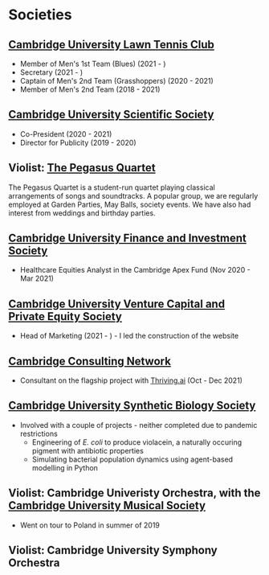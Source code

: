 # Societies 
## [Cambridge University Lawn Tennis Club](https://cultc.soc.srcf.net/)
* Member of Men's 1st Team (Blues) (2021 - )
* Secretary (2021 - )
* Captain of Men's 2nd Team (Grasshoppers) (2020 - 2021)
* Member of Men's 2nd Team (2018 - 2021)
## [Cambridge University Scientific Society](http://scisoc.com/)
* Co-President (2020 - 2021)
* Director for Publicity (2019 - 2020)
## Violist: [The Pegasus Quartet](https://www.christopherkzcheng.com/pegasus-strings)
The Pegasus Quartet is a student-run quartet playing classical arrangements of songs and soundtracks. A popular group, we are regularly employed at Garden Parties, May Balls, society events. We have also had interest from weddings and birthday parties. 
## [Cambridge University Finance and Investment Society](https://www.cufis.co.uk/)
* Healthcare Equities Analyst in the Cambridge Apex Fund (Nov 2020 - Mar 2021)
## [Cambridge University Venture Capital and Private Equity Society](https://www.cuvcpe.com/)
* Head of Marketing (2021 - ) - I led the construction of the website
## [Cambridge Consulting Network](https://www.cambridgeconsultingnetwork.co/cambridge)
* Consultant on the flagship project with [Thriving.ai](https://www.thriving.ai/) (Oct - Dec 2021)
## [Cambridge University Synthetic Biology Society](http://cusbs.soc.srcf.net/)
* Involved with a couple of projects - neither completed due to pandemic restrictions
  * Engineering of _E. coli_ to produce violacein, a naturally occuring pigment with antibiotic properties 
  * Simulating bacterial population dynamics using agent-based modelling in Python
## Violist: Cambridge Univeristy Orchestra, with the [Cambridge University Musical Society](https://cums.org.uk/)
* Went on tour to Poland in summer of 2019
## Violist: Cambridge University Symphony Orchestra
